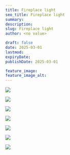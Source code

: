 ```yaml
---
title: Fireplace light
seo_title: Fireplace light
summary:
description:
slug: Fireplace light
author: <no value>

draft: false
date: 2025-03-01
lastmod:
expiryDate:
publishDate: 2025-03-01

feature_image:
feature_image_alt:
---
```




![](/images/1666.jpeg )

![](/images/1667.jpeg )

![](/images/1669.jpeg )

![](/images/1673.jpeg )

![](/images/1674.jpeg )

![](/images/1677.jpeg )

![](/images/1679.jpeg )